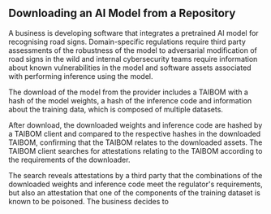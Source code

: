 ## Downloading an AI Model from a Repository

A business is developing software that integrates a pretrained AI model for recognising road signs. Domain-specific regulations require third party assessments of the robustness of the model to adversarial modification of road signs in the wild and internal cybersecurity teams require information about known vulnerabilities in the model and software assets associated with performing inference using the model.

The download of the model from the provider includes a TAIBOM with a hash of the model weights, a hash of the inference code and information about the training data, which is composed of multiple datasets.

After download, the downloaded weights and inference code are hashed by a TAIBOM client and compared to the respective hashes in the downloaded TAIBOM, confirming that the TAIBOM relates to the downloaded assets. The TAIBOM client searches for attestations relating to the TAIBOM according to the requirements of the downloader.

The search reveals attestations by a third party that the combinations of the downloaded weights and inference code meet the regulator's requirements, but also an attestation that one of the components of the training dataset is known to be poisoned. The business decides to 